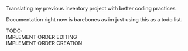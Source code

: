 Translating my previous inventory project with better coding practices <br/>

Documentation right now is barebones as im just using this as a todo list.

TODO: <br/>
IMPLEMENT ORDER EDITING <br/>
IMPLEMENT ORDER CREATION <br/>
